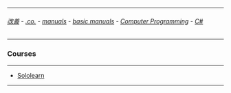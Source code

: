 
---

###### [改善](https://github.com/ttltrk/0C/blob/master/README.MD) - [.co.](https://github.com/ttltrk/PRG/blob/master/CODING.MD) - [manuals](https://github.com/ttltrk/PRG/blob/master/MAN.MD) - [basic manuals](https://github.com/ttltrk/PRG/blob/master/MANUALS.MD) - [Computer Programming](https://github.com/ttltrk/PRG/blob/master/C/DOC/CP/CP.MD) - [C#](https://github.com/ttltrk/PRG/blob/master/C/DOC/CS/CS.MD)

---

### Courses

---

* [Sololearn](https://github.com/ttltrk/PRG/blob/master/C/DOC/CS/COURSES/SOLOLEARN/SOLOLEARN.MD)

---
